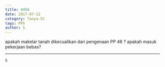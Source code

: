 ```yaml
---
title: 4456
date: 2017-07-12
category: Tanya-SC
tags: PPh
author: S
---
```


apakah makelar tanah dikecualikan dari pengenaan PP 46 ? apakah masuk pekerjaan bebas?

---



`S`
